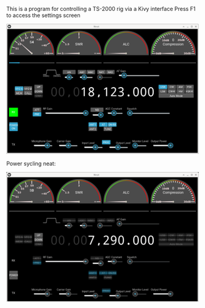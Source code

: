 This is a program for controlling a TS-2000 rig via a Kivy interface
Press F1 to access the settings screen

![Screenshot of neat](images/screenshot.png)

Power sycling neat:

![GIF of power cycling](images/NeatPower.gif)
